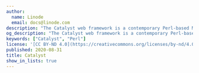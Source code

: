 ```yaml
---
author:
  name: Linode
  email: docs@linode.com
description: "The Catalyst web framework is a contemporary Perl-based MVC, or Model View Controller. Like similar projects such as Django, Ruby On Rails, and Seaside, Catalyst promotes efficient and rapid development, clear application logic, and web centric development paradigms. If you are used to developing applications with Perl and would like to develop modern web applications, you may consider using the Catalyst framework."
og_description: "The Catalyst web framework is a contemporary Perl-based MVC, or Model View Controller. Like similar projects such as Django, Ruby On Rails, and Seaside, Catalyst promotes efficient and rapid development, clear application logic, and web centric development paradigms. If you are used to developing applications with Perl and would like to develop modern web applications, you may consider using the Catalyst framework."
keywords: ["Catalyst", "Perl"]
license: '[CC BY-ND 4.0](https://creativecommons.org/licenses/by-nd/4.0)'
published: 2020-08-31
title: Catalyst
show_in_lists: true
---
```


